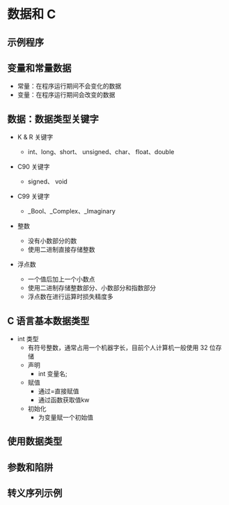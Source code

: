 # 数据和 C

## 示例程序

## 变量和常量数据

- 常量：在程序运行期间不会变化的数据
- 变量：在程序运行期间会改变的数据

## 数据：数据类型关键字

- K & R 关键字
  - int、long、short、 unsigned、char、 float、double
- C90 关键字
  - signed、 void
- C99 关键字

  - \_Bool、\_Complex、\_Imaginary

- 整数
  - 没有小数部分的数
  - 使用二进制直接存储整数
- 浮点数
  - 一个值后加上一个小数点
  - 使用二进制存储整数部分、小数部分和指数部分
  - 浮点数在进行运算时损失精度多

## C 语言基本数据类型

- int 类型
  - 有符号整数，通常占用一个机器字长，目前个人计算机一般使用 32 位存储
  - 声明
    - int 变量名;
  - 赋值
    - 通过=直接赋值
    - 通过函数获取值kw
  - 初始化
    - 为变量赋一个初始值

## 使用数据类型

## 参数和陷阱

## 转义序列示例
